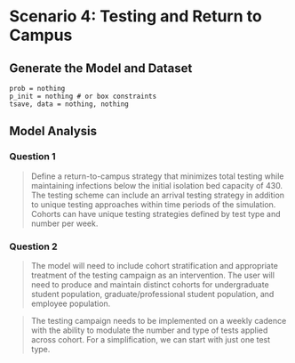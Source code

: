 # Scenario 4: Testing and Return to Campus

## Generate the Model and Dataset

```@example scenario4
prob = nothing
p_init = nothing # or box constraints
tsave, data = nothing, nothing
```

## Model Analysis

### Question 1

> Define a return-to-campus strategy that minimizes total testing while maintaining infections below the initial isolation bed capacity of 430. The testing scheme can include an arrival testing strategy in addition to unique testing approaches within time periods of the simulation. Cohorts can have unique testing strategies defined by test type and number per week.

### Question 2

> The model will need to include cohort stratification and appropriate treatment of the testing campaign as an intervention. The user will need to produce and maintain distinct cohorts for undergraduate student population, graduate/professional student population, and employee population.

> The testing campaign needs to be implemented on a weekly cadence with the ability to modulate the number and type of tests applied across cohort. For a simplification, we can start with just one test type.
